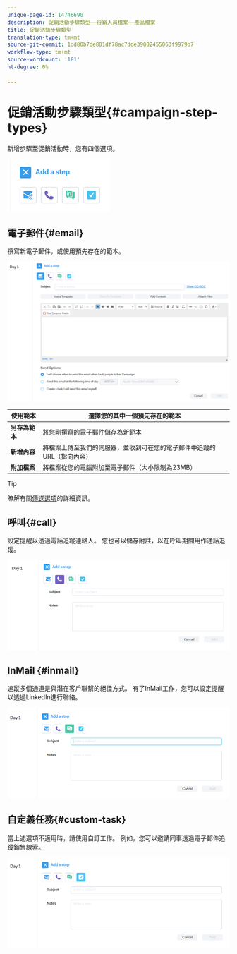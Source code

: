 ```yaml
---
unique-page-id: 14746690
description: 促銷活動步驟類型——行銷人員檔案——產品檔案
title: 促銷活動步驟類型
translation-type: tm+mt
source-git-commit: 1dd80b7de801df78ac7dde39002455063f9979b7
workflow-type: tm+mt
source-wordcount: '181'
ht-degree: 0%

---
```



# 促銷活動步驟類型{#campaign-step-types}

新增步驟至促銷活動時，您有四個選項。

![](assets/one-4.png)

## 電子郵件{#email}

撰寫新電子郵件，或使用預先存在的範本。

![](assets/email.png)

| **使用範本** | 選擇您的其中一個預先存在的範本 |
|---|---|
| **另存為範本** | 將您剛撰寫的電子郵件儲存為新範本 |
| **新增內容** | 將檔案上傳至我們的伺服器，並收到可在您的電子郵件中追蹤的URL（指向內容） |
| **附加檔案** | 將檔案從您的電腦附加至電子郵件（大小限制為23MB） |

>[!TIP]
>
>瞭解有關[傳送選項](/help/marketo/product-docs/marketo-sales-connect/campaigns/understanding-send-options.md)的詳細資訊。

## 呼叫{#call}

設定提醒以透過電話追蹤連絡人。 您也可以儲存附註，以在呼叫期間用作通話追蹤。

![](assets/pic.png)

## InMail {#inmail}

追蹤多個通道是與潛在客戶聯繫的絕佳方式。 有了InMail工作，您可以設定提醒以透過LinkedIn進行聯絡。

![](assets/inmail.png)

## 自定義任務{#custom-task}

當上述選項不適用時，請使用自訂工作。 例如，您可以邀請同事透過電子郵件追蹤銷售線索。

![](assets/custom.png)
